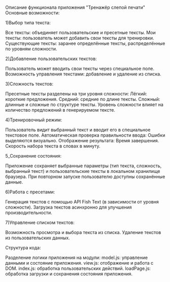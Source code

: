 Описание функционала приложения "Тренажёр слепой печати"
Основные возможности:

1)Выбор типа текста:

Все тексты: объединяет пользовательские и пресетные тексты.
Мои тексты: пользователь может добавить свои тексты для тренировки.
Существующие тексты: заранее определённые тексты, распределённые по уровням сложности.

2)Добавление пользовательских текстов:

Пользователь может вводить свои тексты через специальное поле.
Возможность управления текстами: добавление и удаление из списка.

3)Сложность текстов:

Пресетные тексты разделены на три уровня сложности:
Лёгкий: короткие предложения.
Средний: средние по длине тексты.
Сложный: длинные и сложные по структуре тексты.
Уровень сложности влияет на количество предложений в генерируемом тексте.

4)Тренировочный режим:

Пользователь видит выбранный текст и вводит его в специальное текстовое поле.
Автоматическая проверка правильности ввода:
Ошибки выделяются визуально.
Отображение результата:
Время завершения.
Скорость набора текста в словах в минуту.

5_Сохранение состояния:

Приложение сохраняет выбранные параметры (тип текста, сложность, выбранный текст) и пользовательские тексты в локальном хранилище браузера.
При повторном запуске пользователю доступны сохранённые данные.

6)Работа с пресетами:

Генерация текстов с помощью API Fish Text (в зависимости от уровня сложности).
Загрузка текстов асинхронно для улучшения производительности.

7)Управление списком текстов:

Возможность просмотра и выбора текста из списка.
Удаление текстов из пользовательских данных.


Структура кода:

Разделение логики приложения на модули:
model.js: управление данными и состояние приложения.
view.js: отображение и работа с DOM.
index.js: обработка пользовательских действий.
loadPage.js: обработка загрузки и сохранения состояния приложения.
